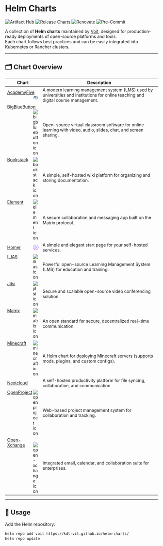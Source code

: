 # Helm Charts

[![Artifact Hub](https://img.shields.io/endpoint?url=https://artifacthub.io/badge/repository/voit)](https://artifacthub.io/packages/search?repo=voit&sort=relevance)
[![Release Charts](https://github.com/voit/helm-charts/actions/workflows/release.yaml/badge.svg)](https://github.com/voit/helm-charts/actions/workflows/release.yaml)
[![Renovate](https://img.shields.io/badge/Renovate-enabled-brightgreen?logo=renovatebot&logoColor=1DDEDD)](https://renovatebot.com)
[![Pre-Commit](https://img.shields.io/badge/Pre--Commit-enabled-brightgreen?logo=pre-commit)](https://pre-commit.com)

A collection of **Helm charts** maintained by [Voit](https://github.com/voit), designed for production-ready deployments of open-source platforms and tools.  
Each chart follows best practices and can be easily integrated into Kubernetes or Rancher clusters.

---

## 🗂️ Chart Overview

| Chart | Description |
| ----- | ----------- |
| [AcademyFive <img src='data:image/png;base64,iVBORw0KGgoAAAANSUhEUgAAABwAAAAcCAMAAABF0y+mAAAAQlBMVEX////////u8/WluMNkhJnS3OIAQmYALViar7z2+fu1xc8wX3ve5uodVXUAOmFJb4h/maqPpbR0kKNUdo7F0dkKTW7SqB05AAAAAXRSTlOVwIO/rQAAANtJREFUeAG80kWCxCAUANEuHEJ+CHL/o47Qrsuu7Uvww4G3fTL4Bipt1Bu0xvnAf9GmYJZ8QRVWL7IBFJHF7CmpE8bqxP2lANoe74at3s3MxMQt6mkiTv51u0Mr04yN5EeMq5fFiYZcgjqhOqHxJXdfocs+wsQ0fJ1oK4DPROmEAi0F6dbnf8wJIERKZaJpQ8Harwi4DLpCkQwMe4t9AYyB0IEsceLOrOygpMGsVm6xJajhdC3dqbtb2SzWsViAJJY7rDUPy6LBtpG5x9y2BEXTt/2LD+x3pCR5BgBoVgtKTyJJCgAAAABJRU5ErkJggg==' alt='academyfive icon' width='18px' align='right' loading='lazy'>](charts/academyfive/) | A modern learning management system (LMS) used by universities and institutions for online teaching and digital course management. |
| [BigBlueButton <img src='https://avatars.githubusercontent.com/u/230228?s=48&v=4' alt='bigbluebutton icon' width='18px' align='right' loading='lazy'>](charts/bigbluebutton/) | Open-source virtual classroom software for online learning with video, audio, slides, chat, and screen sharing. |
| [Bookstack <img src='https://avatars.githubusercontent.com/u/20912696?s=48&v=4' alt='bookstack icon' width='18px' align='right' loading='lazy'>](charts/bookstack/) | A simple, self-hosted wiki platform for organizing and storing documentation. |
| [Element <img src='https://raw.githubusercontent.com/vector-im/element-web/develop/res/themes/element/img/logos/element-logo.svg' alt='element icon' width='18px' align='right' loading='lazy'>](charts/element/) | A secure collaboration and messaging app built on the Matrix protocol. |
| [Homer <img src='https://raw.githubusercontent.com/bastienwirtz/homer/5609315/public/assets/icons/logo.svg' alt='homer icon' width='18px' align='right' loading='lazy'>](charts/homer/) | A simple and elegant start page for your self-hosted services. |
| [ILIAS <img src='https://avatars.githubusercontent.com/u/8789134?s=48&v=4' alt='ilias icon' width='18px' align='right' loading='lazy'>](charts/ilias/) | Powerful open-source Learning Management System (LMS) for education and training. |
| [Jitsi <img src='https://avatars.githubusercontent.com/u/3671647?s=200&v=4' alt='jitsi icon' width='18px' align='right' loading='lazy'>](charts/jitsi/) | Secure and scalable open-source video conferencing solution. |
| [Matrix <img src='https://raw.githubusercontent.com/matrix-org/matrix-doc/master/data/logo.svg' alt='matrix icon' width='18px' align='right' loading='lazy'>](charts/matrix/) | An open standard for secure, decentralized real-time communication. |
| [Minecraft <img src='https://www.minecraft.net/content/dam/minecraftnet/games/minecraft/logos/Homepage_Gameplay-Trailer_MC-OV-logo_300x300.png' alt='minecraft icon' width='18px' align='right' loading='lazy'>](charts/minecraft/) | A Helm chart for deploying Minecraft servers (supports mods, plugins, and custom configs). |
| [Nextcloud <img src='https://raw.githubusercontent.com/nextcloud/server/master/core/img/logo/logo.svg' alt='nextcloud icon' width='18px' align='right' loading='lazy'>](charts/nextcloud/) | A self-hosted productivity platform for file syncing, collaboration, and communication. |
| [OpenProject <img src='https://avatars.githubusercontent.com/u/1756674?s=48&v=4' alt='openproject icon' width='18px' align='right' loading='lazy'>](charts/openproject/) | Web-based project management system for collaboration and tracking. |
| [Open-Xchange <img src='https://avatars.githubusercontent.com/u/5494861?s=200&v=4' alt='open-xchange icon' width='18px' align='right' loading='lazy'>](charts/open-xchange/) | Integrated email, calendar, and collaboration suite for enterprises. |

---

## 🚀 Usage

Add the Helm repository:

```bash
helm repo add voit https://kdl-vit.github.io/helm-charts/
helm repo update
